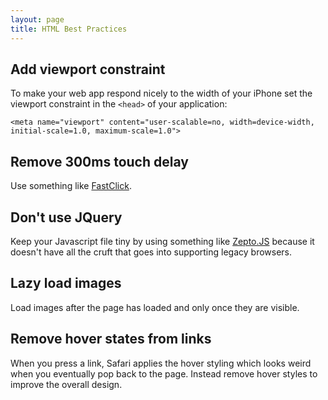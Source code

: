 ```yaml
---
layout: page
title: HTML Best Practices 
---
```


## Add viewport constraint

To make your web app respond nicely to the width of your iPhone set the viewport constraint in the `<head>` of your application:

```
<meta name="viewport" content="user-scalable=no, width=device-width, initial-scale=1.0, maximum-scale=1.0">
```

## Remove 300ms touch delay

Use something like [FastClick](https://github.com/ftlabs/fastclick).

## Don't use JQuery

Keep your Javascript file tiny by using something like [Zepto.JS](http://zeptojs.com/) because it doesn't have all the cruft that goes into supporting legacy browsers.

## Lazy load images

Load images after the page has loaded and only once they are visible.

## Remove hover states from links 

When you press a link, Safari applies the hover styling which looks weird when you eventually pop back to the page. Instead remove hover styles to improve the overall design.
